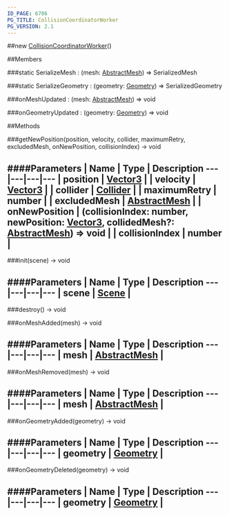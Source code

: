 ```yaml
---
ID_PAGE: 6706
PG_TITLE: CollisionCoordinatorWorker
PG_VERSION: 2.1
---
```

##new [CollisionCoordinatorWorker](page.php?p=6706)()


##Members

###static SerializeMesh : (mesh: [AbstractMesh](page.php?p=6657)) =&gt; SerializedMesh


###static SerializeGeometry : (geometry: [Geometry](page.php?p=6771)) =&gt; SerializedGeometry


###onMeshUpdated : (mesh: [AbstractMesh](page.php?p=6657)) =&gt; void


###onGeometryUpdated : (geometry: [Geometry](page.php?p=6771)) =&gt; void




##Methods

###getNewPosition(position, velocity, collider, maximumRetry, excludedMesh, onNewPosition, collisionIndex) &rarr; void

####Parameters
 | Name | Type | Description
---|---|---|---
 | position | [Vector3](page.php?p=6751) | 
 | velocity | [Vector3](page.php?p=6751) | 
 | collider | [Collider](page.php?p=6705) | 
 | maximumRetry | number | 
 | excludedMesh | [AbstractMesh](page.php?p=6657) | 
 | onNewPosition | (collisionIndex: number, newPosition: [Vector3](page.php?p=6751), collidedMesh?: [AbstractMesh](page.php?p=6657)) =&gt; void | 
 | collisionIndex | number | 
---

###init(scene) &rarr; void

####Parameters
 | Name | Type | Description
---|---|---|---
 | scene | [Scene](page.php?p=6662) | 
---

###destroy() &rarr; void


###onMeshAdded(mesh) &rarr; void

####Parameters
 | Name | Type | Description
---|---|---|---
 | mesh | [AbstractMesh](page.php?p=6657) | 
---

###onMeshRemoved(mesh) &rarr; void

####Parameters
 | Name | Type | Description
---|---|---|---
 | mesh | [AbstractMesh](page.php?p=6657) | 
---

###onGeometryAdded(geometry) &rarr; void

####Parameters
 | Name | Type | Description
---|---|---|---
 | geometry | [Geometry](page.php?p=6771) | 
---

###onGeometryDeleted(geometry) &rarr; void

####Parameters
 | Name | Type | Description
---|---|---|---
 | geometry | [Geometry](page.php?p=6771) | 
---
